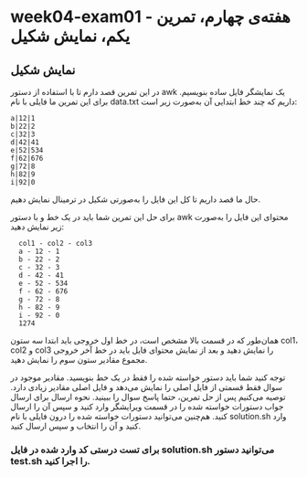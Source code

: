 # week04-exam01 - هفته‌ی چهارم، تمرین یکم، نمایش شکیل
## نمایش شکیل

در این تمرین قصد دارم تا با استفاده از دستور awk یک نمایشگر فایل ساده بنویسیم. برای این تمرین ما فایلی با نام data.txt داریم که چند خط ابتدایی آن به‌صورت زیر است:

    a|12|1
    b|22|2
    c|32|3
    d|42|41
    e|52|534
    f|62|676
    g|72|8
    h|82|9
    i|92|0
حال ما قصد داریم تا کل این فایل را به‌صورتی شکیل در ترمینال نمایش دهیم.

برای حل این تمرین شما باید در یک خط و با دستور awk محتوای این فایل را به‌صورت زیر نمایش دهید:

      col1 - col2 - col3
      a - 12 - 1
      b - 22 - 2
      c - 32 - 3
      d - 42 - 41
      e - 52 - 534
      f - 62 - 676
      g - 72 - 8
      h - 82 - 9
      i - 92 - 0
      1274
  
همان‌طور که در قسمت بالا مشخص است، در خط اول خروجی باید ابتدا سه ستون col1، col2 و col3 را نمایش دهید و بعد از نمایش محتوای فایل باید در خط آخر خروجی مجموع مقادیر ستون سوم را نمایش دهید.

توجه کنید
شما باید دستور خواسته شده را فقط در یک خط بنویسید.
مقادیر موجود در سوال فقط قسمتی از فایل اصلی را نمایش می‌دهد و فایل اصلی مقادیر زیادی دارد.
توصیه می‌کنیم پس از حل تمرین، حتما پاسخ سوال را ببینید.
نحوه ارسال
برای ارسال جواب دستورات خواسته شده را در قسمت ویرایشگر وارد کنید و سپس آن را ارسال کنید. هم‌چنین می‌توانید دستورات خواسته شده را درون فایلی با نام solution.sh وارد کنید و آن را انتخاب و سپس ارسال کنید.

### برای تست درستی کد وارد شده در فایل solution.sh می‌توانید دستور test.sh را اجرا کنید.

